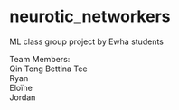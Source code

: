 # neurotic_networkers
ML class group project by Ewha students

Team Members:  
Qin Tong Bettina Tee  
Ryan  
Eloïne  
Jordan
